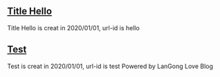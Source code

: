 ## [Title Hello](hello.md)
Title Hello is creat in 2020/01/01, url-id is hello
## [Test](test.md)
Test is creat in 2020/01/01, url-id is test
Powered by LanGong Love Blog
